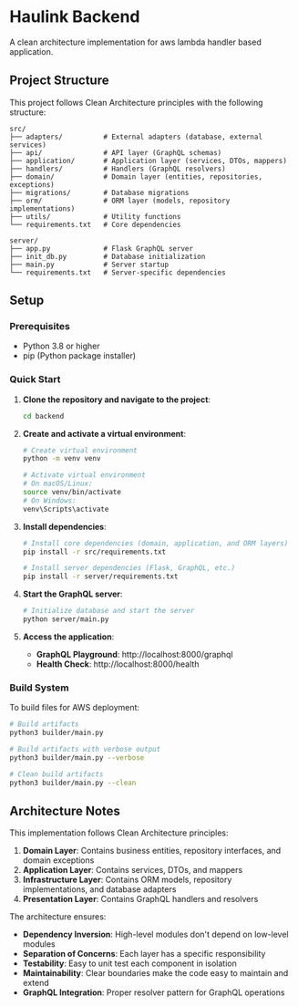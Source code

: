 # Haulink Backend

A clean architecture implementation for aws lambda handler based application.

## Project Structure

This project follows Clean Architecture principles with the following structure:

```
src/
├── adapters/          # External adapters (database, external services)
├── api/               # API layer (GraphQL schemas)
├── application/       # Application layer (services, DTOs, mappers)
├── handlers/          # Handlers (GraphQL resolvers)
├── domain/            # Domain layer (entities, repositories, exceptions)
├── migrations/        # Database migrations
├── orm/               # ORM layer (models, repository implementations)
├── utils/             # Utility functions
└── requirements.txt   # Core dependencies

server/
├── app.py             # Flask GraphQL server
├── init_db.py         # Database initialization
├── main.py            # Server startup
└── requirements.txt   # Server-specific dependencies
```

## Setup

### Prerequisites
- Python 3.8 or higher
- pip (Python package installer)

### Quick Start

1. **Clone the repository and navigate to the project**:
   ```bash
   cd backend
   ```

2. **Create and activate a virtual environment**:
   ```bash
   # Create virtual environment
   python -m venv venv
   
   # Activate virtual environment
   # On macOS/Linux:
   source venv/bin/activate
   # On Windows:
   venv\Scripts\activate
   ```

3. **Install dependencies**:
   ```bash
   # Install core dependencies (domain, application, and ORM layers)
   pip install -r src/requirements.txt
   
   # Install server dependencies (Flask, GraphQL, etc.)
   pip install -r server/requirements.txt
   ```

4. **Start the GraphQL server**:
   ```bash
   # Initialize database and start the server
   python server/main.py
   ```

5. **Access the application**:
   - **GraphQL Playground**: http://localhost:8000/graphql
   - **Health Check**: http://localhost:8000/health

### Build System

To build files for AWS deployment:

```bash
# Build artifacts
python3 builder/main.py

# Build artifacts with verbose output
python3 builder/main.py --verbose

# Clean build artifacts
python3 builder/main.py --clean
```


## Architecture Notes

This implementation follows Clean Architecture principles:

1. **Domain Layer**: Contains business entities, repository interfaces, and domain exceptions
2. **Application Layer**: Contains services, DTOs, and mappers
3. **Infrastructure Layer**: Contains ORM models, repository implementations, and database adapters
4. **Presentation Layer**: Contains GraphQL handlers and resolvers

The architecture ensures:
- **Dependency Inversion**: High-level modules don't depend on low-level modules
- **Separation of Concerns**: Each layer has a specific responsibility
- **Testability**: Easy to unit test each component in isolation
- **Maintainability**: Clear boundaries make the code easy to maintain and extend
- **GraphQL Integration**: Proper resolver pattern for GraphQL operations